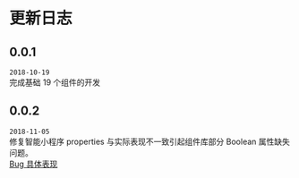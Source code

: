 # 更新日志  
## 0.0.1  
`2018-10-19`  
完成基础 19 个组件的开发  

## 0.0.2  
`2018-11-05`  
修复智能小程序 properties 与实际表现不一致引起组件库部分 Boolean 属性缺失问题。  
[Bug 具体表现](https://github.com/CaelumTian/hiui/blob/master/docs/bug.md#%E7%BB%84%E4%BB%B6-properties-%E4%B8%8E%E5%AE%9E%E9%99%85%E8%A1%A8%E7%8E%B0%E4%B8%8D%E4%B8%80%E8%87%B4-%E5%B7%B2%E7%A1%AE%E8%AE%A410%E6%9C%8822%E5%8F%B7%E6%8F%90%E6%B5%8B%E4%BF%AE%E5%A4%8D)